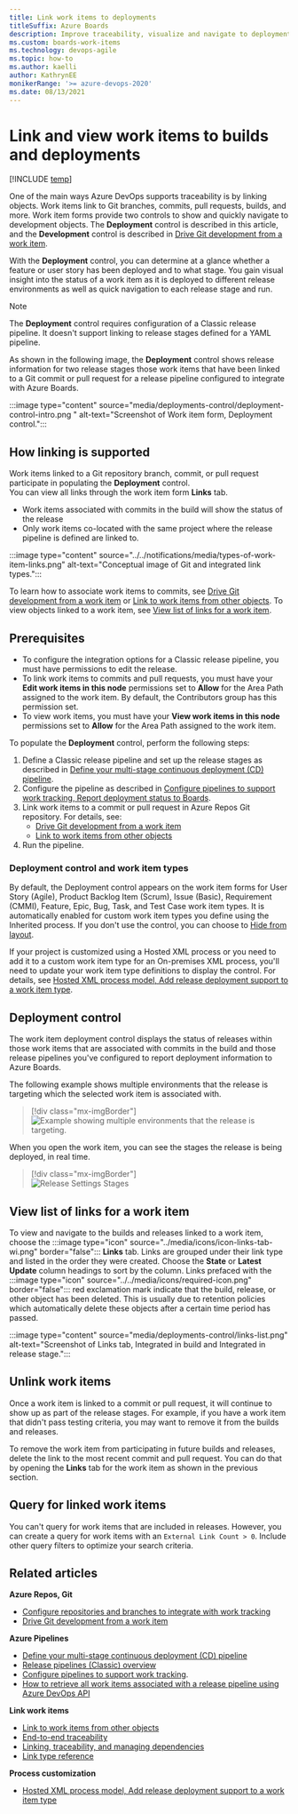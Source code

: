 ```yaml
---
title: Link work items to deployments
titleSuffix: Azure Boards
description: Improve traceability, visualize and navigate to deployments which include work items by linking them to releases
ms.custom: boards-work-items  
ms.technology: devops-agile
ms.topic: how-to
ms.author: kaelli
author: KathrynEE
monikerRange: '>= azure-devops-2020'
ms.date: 08/13/2021
--- 
```


# Link and view work items to builds and deployments

[!INCLUDE [temp](../includes/version-azure-boards-plus-azure-devops-server-2020.md)]

One of the main ways Azure DevOps supports traceability is by linking objects. Work items link to Git branches, commits, pull requests, builds, and more. Work item forms provide two controls to show and quickly navigate to development objects. The **Deployment** control is described in this article, and the **Development** control is described in [Drive Git development from a work item](../backlogs/connect-work-items-to-git-dev-ops.md).

With the **Deployment** control, you can determine at a glance whether a feature or user story has been deployed and to what stage. You gain visual insight into the status of a work item as it is deployed to different release environments as well as quick navigation to each release stage and run. 

> [!NOTE]
> The **Deployment** control requires configuration of a Classic release pipeline. It doesn't support linking to release stages defined for a YAML pipeline. 
 
As shown in the following image, the  **Deployment** control shows release information for two release stages those work items that have been linked to a Git commit or pull request for a release pipeline configured to integrate with Azure Boards.  

:::image type="content" source="media/deployments-control/deployment-control-intro.png " alt-text="Screenshot of Work item form, Deployment control.":::


## How linking is supported 

 Work items linked to a Git repository branch, commit, or pull request participate in populating the **Deployment** control.   
You can view all links through the work item form **Links** tab. 
 
- Work items associated with commits in the build will show the status of the release  
- Only work items co-located with the same project where the release pipeline is defined are linked to. 
  
:::image type="content" source="../../notifications/media/types-of-work-item-links.png" alt-text="Conceptual image of Git and integrated link types.":::

To learn how to associate work items to commits, see [Drive Git development from a work item](../backlogs/connect-work-items-to-git-dev-ops.md) or [Link to work items from other objects](../../notifications/add-links-to-work-items.md?toc=/azure/devops/boards/toc.json&bc=/azure/devops/boards/breadcrumb/toc.json). To view objects linked to a work item, see [View list of links for a work item](#view-link-list).  

## Prerequisites

- To configure the integration options for a Classic release pipeline, you must have permissions to edit the release. 
- To link work items to commits and pull requests, you must have your **Edit work items in this node** permissions set to **Allow** for the Area Path assigned to the work item. By default, the Contributors group has this permission set.  
- To view work items, you must have your **View work items in this node** permissions set to **Allow** for the Area Path assigned to the work item.  
 
To populate the **Deployment** control, perform the following steps: 

1. Define a Classic release pipeline and set up the release stages as described in [Define your multi-stage continuous deployment (CD) pipeline](../../pipelines/release/define-multistage-release-process.md).  
2. Configure the pipeline as described in [Configure pipelines to support work tracking, Report deployment status to Boards](../../pipelines/integrations/configure-pipelines-work-tracking.md#classic-report-boards).   
3. Link work items to a commit or pull request in Azure Repos Git repository. For details, see: 
	-  [Drive Git development from a work item](../backlogs/connect-work-items-to-git-dev-ops.md)  
	-  [Link to work items from other objects](../../notifications/add-links-to-work-items.md)
4.  Run the pipeline.
	<!---  Only manually triggered releases??? --> 

<!--- 
### Unsupported scenarios 
 
> [!NOTE]  
> Support for GitHub.com, GitHub Enterprise Server, and other Git repositories aren't supported. 

Other scenarios that aren't supported at this time: 
- Work items linked to Team Foundation Version control changesets, shelvesets, or builds aren't supported. 
-  Work items linked to a Git pull request which are stored in a different project aren't linked to the release runs. 
- Manual versus scheduled triggers
-   
Question - can you link to work items in a different project ???
 How to verify correctness for "Link work items to deployments" Mention other work item - pipeline integration settings

--> 



### Deployment control and work item types

By default, the Deployment control appears on the work item forms for User Story (Agile), Product Backlog Item (Scrum), Issue (Basic), Requirement (CMMI), Feature, Epic, Bug, Task, and Test Case work item types. It is automatically enabled for custom work item types you define using the Inherited process. If you don't use the control, you can choose to [Hide from layout](../../organizations/settings/work/customize-process-field.md#hide-a-field-or-custom-control).

If your project is customized using a Hosted XML process or you need to add it to a custom work item type for an On-premises XML process, you'll need to update your work item type definitions to display the control. For details, see [Hosted XML process model, Add release deployment support to a work item type](../../organizations/settings/work/hosted-xml-process-model.md#add-support-wit).

## Deployment control

The work item deployment control displays the status of releases within those work items that are associated with commits in the build and those release pipelines you've configured to report deployment information to Azure Boards. 

The following example shows multiple environments that the release is targeting which the selected work item is associated with. 

> [!div class="mx-imgBorder"]  
> ![Example showing multiple environments that the release is targeting.](media/deployments-control/releases-stages-1.png)

When you open the work item, you can see the stages the release is being deployed, in real time.

> [!div class="mx-imgBorder"]  
> ![Release Settings Stages](media/deployments-control/deployments-control-1.png)


<a id="view-link-list" /> 


## View list of links for a work item

To view and navigate to the builds and releases linked to a work item, choose the :::image type="icon" source="../media/icons/icon-links-tab-wi.png" border="false"::: **Links** tab. Links are grouped under their link type and listed in the order they were created. Choose the **State** or **Latest Update** column headings to sort by the column. Links prefaced with the :::image type="icon" source="../../media/icons/required-icon.png" border="false"::: red exclamation mark indicate that the build, release, or other object has been deleted. This is usually due to retention policies which automatically delete these objects after a certain time period has passed. 

:::image type="content" source="media/deployments-control/links-list.png" alt-text="Screenshot of Links tab, Integrated in build and Integrated in release stage.":::



## Unlink work items  

Once a work item is linked to a commit or pull request, it will continue to show up as part of the release stages. For example, if you have a work item that didn't pass testing criteria, you may want to remove it from the builds and releases. 

To remove the work item from participating in future builds and releases, delete the link to the most recent commit and pull request. You can do that by opening the **Links** tab for the work item as shown in the previous section.  

## Query for linked work items 

You can't query for work items that are included in releases. However, you can create a query for work items with an `External Link Count > 0`. Include other query filters to optimize your search criteria. 


## Related articles  


**Azure Repos, Git**

- [Configure repositories and branches to integrate with work tracking](../../repos/git/configure-repos-work-tracking.md)
- [Drive Git development from a work item](../backlogs/connect-work-items-to-git-dev-ops.md)


**Azure Pipelines**

- [Define your multi-stage continuous deployment (CD) pipeline](../../pipelines/release/define-multistage-release-process.md)
- [Release pipelines (Classic) overview](../../pipelines/release/index.md)
- [Configure pipelines to support work tracking](../../pipelines/integrations/configure-pipelines-work-tracking.md).  
- [How to retrieve all work items associated with a release pipeline using Azure DevOps API](https://devblogs.microsoft.com/premier-developer/how-to-retrieve-all-work-items-associated-with-a-release-pipeline-using-azure-devops-api/)
 
**Link work items**

- [Link to work items from other objects](../../notifications/add-links-to-work-items.md?toc=/azure/devops/boards/toc.json&bc=/azure/devops/boards/breadcrumb/toc.json)
- [End-to-end traceability](../../cross-service/end-to-end-traceability.md)
- [Linking, traceability, and managing dependencies](../queries/link-work-items-support-traceability.md)
- [Link type reference](../queries/link-type-reference.md)

**Process customization**
- [Hosted XML process model, Add release deployment support to a work item type](../../organizations/settings/work/hosted-xml-process-model.md#add-support-wit)

